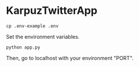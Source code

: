 # KarpuzTwitterApp

```
cp .env-example .env
```

Set the environment variables.

```
python app.py
```

Then, go to localhost with your environment "PORT".